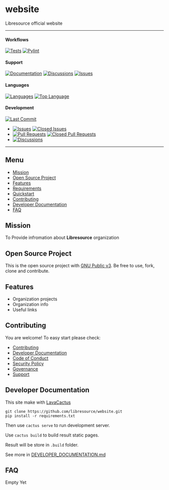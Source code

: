 # website

Libresource official website

<hr>

#### Workflows
[![Tests](https://github.com/libresource/website/actions/workflows/run-tests.yml/badge.svg?branch=main)](https://github.com/libresource/website/actions/workflows/run-tests.yml)
[![Pylint](https://github.com/libresource/website/actions/workflows/lint.yml/badge.svg?branch=main)](https://github.com/libresource/website/actions/workflows/lint.yml)

#### Support
[![Documentation](https://img.shields.io/badge/docs-0094FF.svg)][documentation_path]
[![Discussions](https://img.shields.io/badge/discussions-ff0068.svg)](https://github.com/libresource/website/discussions/)
[![Issues](https://img.shields.io/badge/issues-11AE13.svg)](https://github.com/libresource/website/issues/)

#### Languages
[![Languages](https://img.shields.io/github/languages/count/libresource/website)](https://github.com/libresource/website)
[![Top Language](https://img.shields.io/github/languages/top/libresource/website)](https://github.com/libresource/website)

#### Development
[![Last Commit](https://img.shields.io/github/last-commit/libresource/website/main
)](https://github.com/libresource/website)
- [![Issues](https://img.shields.io/github/issues/libresource/website
)](https://github.com/libresource/website/issues/)
[![Closed Issues](https://img.shields.io/github/issues-closed/libresource/website
)](https://github.com/libresource/website/issues/)
- [![Pull Requests](https://img.shields.io/github/issues-pr/libresource/website
)](https://github.com/libresource/website/pulls)
[![Closed Pull Requests](https://img.shields.io/github/issues-pr-closed-raw/libresource/website
)](https://github.com/libresource/website/pulls)
- [![Discussions](https://img.shields.io/github/discussions/libresource/website
)](https://github.com/libresource/website/discussions/)

[//]: # (#### Repository Stats)

[//]: # ([![Stars]&#40;https://img.shields.io/github/stars/libresource/website)

[//]: # (&#41;]&#40;https://github.com/libresource/website&#41;)

[//]: # ([![Contributors]&#40;https://img.shields.io/github/contributors/libresource/website)

[//]: # (&#41;]&#40;https://github.com/libresource/websitegraphs/contributors&#41;)

[//]: # ([![Forks]&#40;https://img.shields.io/github/forks/libresource/website)

[//]: # (&#41;]&#40;https://github.com/libresource/website&#41;)

<hr>

## Menu

- [Mission](#mission)
- [Open Source Project](#open-source-project)
- [Features](#features)
- [Requirements](#requirements)
- [Quickstart](#quickstart)
- [Contributing](#contributing)
- [Developer Documentation](#developer-documentation)
- [FAQ](#faq)

## Mission

To Provide infromation about **Libresource** organization

## Open Source Project

This is the open source project with [GNU Public v3](LICENSE). 
Be free to use, fork, clone and contribute.

## Features

- Organization projects
- Organization info
- Useful links

## Contributing

You are welcome! To easy start please check:
- [Contributing](CONTRIBUTING.md)
- [Developer Documentation](#developer-documentation)
- [Code of Conduct](CODE_OF_CONDUCT.md)
- [Security Policy](SECURITY.md)
- [Governance](GOVERNANCE.md)
- [Support](SUPPORT.md)

[documentation_path]: https://github.com/libresource/website

## Developer Documentation

This site make with [LavaCactus](https://github.com/quillcraftsman/lavacactus)

    git clone https://github.com/libresource/website.git
    pip install -r requirements.txt

Then use `cactus serve` to run development server.

Use `cactus build` to build result static pages.

Result will be store in `.build` folder.

See more in [DEVELOPER_DOCUMENTATION.md](DEVELOPER_DOCUMENTATION.md)

## FAQ

Empty Yet